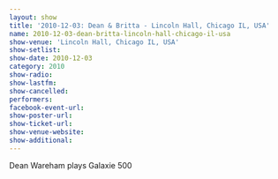 ```yaml
---
layout: show
title: '2010-12-03: Dean & Britta - Lincoln Hall, Chicago IL, USA'
name: 2010-12-03-dean-britta-lincoln-hall-chicago-il-usa
show-venue: 'Lincoln Hall, Chicago IL, USA'
show-setlist: 
show-date: 2010-12-03
category: 2010
show-radio: 
show-lastfm: 
show-cancelled: 
performers: 
facebook-event-url: 
show-poster-url: 
show-ticket-url: 
show-venue-website: 
show-additional: 
---
```


Dean Wareham plays Galaxie 500
